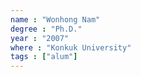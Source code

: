 ```yaml
---
name : "Wonhong Nam"
degree : "Ph.D."
year : "2007"
where : "Konkuk University"
tags : ["alum"]
---
```

